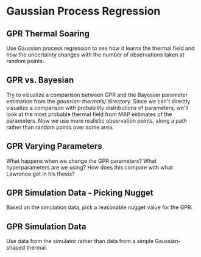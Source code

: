 # Gaussian Process Regression

## GPR Thermal Soaring
Use Gaussian process regression to see how it learns the thermal field
and how the uncertainty changes with the number of observations taken at
random points.

## GPR vs. Bayesian
Try to visualize a comparison between GPR and the Bayesian parameter
estimation from the *gaussian-thermals/* directory. Since we can't
directly visualize a comparison with probability distributions of
parameters, we'll look at the most probable thermal field from MAP
estimates of the parameters. Now we use more realistic observation
points, along a path rather than random points over some area.

## GPR Varying Parameters
What happens when we change the GPR parameters? What hyperparameters are we
using? How does this compare with what Lawrance got in his thesis?

## GPR Simulation Data - Picking Nugget
Based on the simulation data, pick a reasonable nugget value for the GPR.

## GPR Simulation Data
Use data from the simulator rather than data from a simple Gaussian-shaped
thermal.

